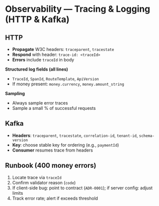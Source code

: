 <!-- docs/observability/tracing-logging.md -->
# Observability — Tracing & Logging (HTTP & Kafka)

## HTTP
- **Propagate** W3C headers: `traceparent`, `tracestate`
- **Respond** with header: `trace-id: <traceId>`
- **Errors** include `traceId` in body

**Structured log fields (all lines)**
- `TraceId`, `SpanId`, `RouteTemplate`, `ApiVersion`
- If money present: `money.currency`, `money.amount_string`

**Sampling**
- Always sample error traces
- Sample a small % of successful requests

## Kafka
- **Headers**: `traceparent`, `tracestate`, `correlation-id`, `tenant-id`, `schema-version`
- **Key**: choose stable key for ordering (e.g., `paymentId`)
- **Consumer** resumes trace from headers

## Runbook (400 money errors)
1. Locate trace via `traceId`
2. Confirm validator reason (`code`)
3. If client-side bug: point to contract (`ADR-0001`); if server config: adjust limits
4. Track error rate; alert if exceeds threshold
